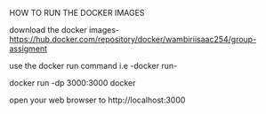 HOW TO RUN THE DOCKER IMAGES

download the docker images- https://hub.docker.com/repository/docker/wambiriisaac254/group-assigment

use the docker run command i.e -docker run-

 docker run -dp 3000:3000 docker


 open your web browser to http://localhost:3000
